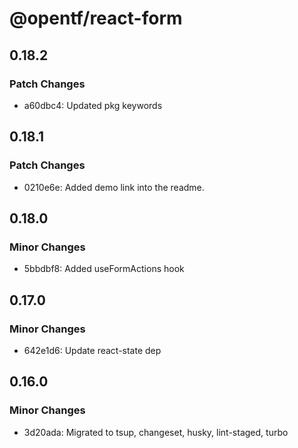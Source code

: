 # @opentf/react-form

## 0.18.2

### Patch Changes

- a60dbc4: Updated pkg keywords

## 0.18.1

### Patch Changes

- 0210e6e: Added demo link into the readme.

## 0.18.0

### Minor Changes

- 5bbdbf8: Added useFormActions hook

## 0.17.0

### Minor Changes

- 642e1d6: Update react-state dep

## 0.16.0

### Minor Changes

- 3d20ada: Migrated to tsup, changeset, husky, lint-staged, turbo
